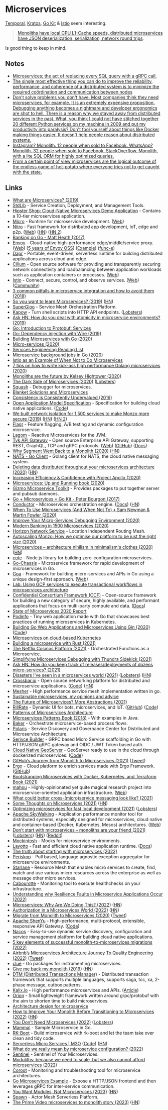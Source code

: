 # Microservices

[Temporal](https://temporal.io), [Kratos](https://github.com/go-kratos/kratos), [Go Kit](https://github.com/go-kit/kit) & [Istio](https://github.com/istio/istio) seem interesting.

> [Monoliths have local CPU L1-Cache speeds, distributed microservices have JSON deserialization, serialization, network round trips](https://twitter.com/malcolmsparks/status/1655123354771136512).

Is good thing to keep in mind.

## Notes

- [Microservices; the act of replacing every SQL query with a gRPC call.](https://twitter.com/davecheney/status/1296033304756404225)
- [The single most effective thing you can do to improve the reliability, performance, and coherence of a distributed system is to minimize the required coördination and communication between nodes](https://twitter.com/peterbourgon/status/1300092429018820616)
- [Don't solve problems you don't have. Most companies think they need microservices, for example. It is an extremely expensive proposition. Debugging anything becomes a nightmare and developer ergonomics are shot to hell. There is a reason why we stayed away from distributed services in the past. What, you think I could not have stitched together 20 different Python services on my machine in 2009 and put my productivity into paralysis? Don't fool yourself about things like Docker making things easier. It doesn't help people reason about distributed systems.](https://news.ycombinator.com/item?id=27092326)
- [Instagram? Monolith. 12 people when sold to Facebook. WhatsApp? Monolith. 32 people when sold to Facebook. StackOverflow. Monolith, with a lite SQL ORM for highly optimized queries.](https://news.ycombinator.com/item?id=27092326)
- [From a certain point of view microservices are the logical outcome of the endless game of hot-potato where everyone tries not to get caught with the state.](https://twitter.com/MissAmyTobey/status/1455362671973265413)

## Links

- [What are Microservices? (2019)](https://www.netlify.com/blog/2019/11/18/what-are-microservices/)
- [StdLib](https://github.com/stdlib/lib) - Service Creation, Deployment, and Management Tools.
- [Hipster Shop: Cloud-Native Microservices Demo Application](https://github.com/GoogleCloudPlatform/microservices-demo) - Contains a 10-tier microservices application.
- [Micro](https://github.com/micro/micro) - Runtime for microservice development. ([Web](https://micro.mu/))
- [Nitro](https://github.com/asim/nitro) - Fast framework for distributed app development, IoT, edge and p2p. ([Web](https://go-nitro.dev/)) ([HN](https://news.ycombinator.com/item?id=21491378)) ([HN 2](https://news.ycombinator.com/item?id=23368451))
- [Banking on Go - Matt Heath (2017)](https://www.youtube.com/watch?v=iRNwLjKeVRE)
- [Envoy](https://github.com/envoyproxy/envoy) - Cloud-native high-performance edge/middle/service proxy. ([Web](https://www.envoyproxy.io/)) ([5 years of Envoy OSS](https://mattklein123.dev/2021/09/14/5-years-envoy-oss/)) ([Example](https://github.com/envoyproxy/envoy-filter-example)) ([func-e](https://github.com/tetratelabs/func-e))
- [Dapr](https://github.com/dapr/dapr) - Portable, event-driven, serverless runtime for building distributed applications across cloud and edge.
- [Cilium](https://github.com/cilium/cilium) - Open source software for providing and transparently securing network connectivity and loadbalancing between application workloads such as application containers or processes. ([Web](https://cilium.io/))
- [Istio](https://github.com/istio/istio) - Connect, secure, control, and observe services. ([Web](https://istio.io/)) ([Community](https://github.com/istio/community))
- [3 common pitfalls in microservice integration and how to avoid them (2018)](https://www.youtube.com/watch?v=O2-NHptllKQ)
- [So you want to learn Microservices? (2019)](https://dev.to/kgoralski/deep-dive-into-microservices-architecture-h54) ([HN](https://news.ycombinator.com/item?id=21583072))
- [SuperGloo](https://github.com/solo-io/supergloo) - Service Mesh Orchestration Platform.
- [Kapow](https://github.com/BBVA/kapow) - Turn shell scripts into HTTP API endpoints. ([Lobsters](https://lobste.rs/s/jfydw6/turn_shell_commands_into_apis))
- [Ask HN: How do you deal with atomicity in microservice environments? (2019)](https://news.ycombinator.com/item?id=21656891)
- [Go: Introduction to Protobuf: Services](https://scene-si.org/2019/12/02/introduction-to-protobuf-services/)
- [Go: Dependency injection with Wire (2019)](https://scene-si.org/2019/12/11/dependency-injection-with-wire/)
- [Building Microservices with Go (2020)](https://www.youtube.com/watch?v=VzBGi_n65iU)
- [Micro-services (2020)](http://funcall.blogspot.com/2020/01/micro-services.html)
- [Services Engineering Reading List](https://github.com/mmcgrana/services-engineering)
- [Microservice background jobs in Go (2020)](https://scene-si.org/2020/01/13/microservice-background-jobs/)
- [Istio as an Example of When Not to Do Microservices](https://blog.christianposta.com/microservices/istio-as-an-example-of-when-not-to-do-microservices/)
- [7 tips on how to write kick-ass high performance Golang microservices (2020)](https://medium.com/@jake0malay3/7-tips-on-how-to-write-kick-ass-high-performance-golang-microservices-9f71d4c67a0a)
- [Monoliths are the future by Kelsey Hightower (2020)](https://changelog.com/posts/monoliths-are-the-future)
- [The Dark Side of Microservices (2020)](https://kelda.io/blog/the-dark-side-of-microservices/) ([Lobsters](https://lobste.rs/s/3cmkqs/dark_side_microservices))
- [Squash](https://github.com/solo-io/squash) - Debugger for microservices.
- [Blanket Solutions and Microservices](https://www.stopa.io/post/236)
- [Consistency is Consistently Undervalued (2016)](http://kevinmahoney.co.uk/articles/consistency-consistently-undervalued/)
- [Open Application Model Specification](https://oam.dev/) - Specification for building cloud native applications. ([Code](https://github.com/oam-dev/spec))
- [We built network isolation for 1,500 services to make Monzo more secure (2019)](https://monzo.com/blog/we-built-network-isolation-for-1-500-services) ([HN](https://news.ycombinator.com/item?id=21452643)) ([HN 2](https://news.ycombinator.com/item?id=22725989))
- [Flagr](https://github.com/checkr/flagr) - Feature flagging, A/B testing and dynamic configuration microservice.
- [Lagom](https://github.com/lagom/lagom) - Reactive Microservices for the JVM.
- [Tyk API Gateway](https://github.com/TykTechnologies/tyk) - Open source Enterprise API Gateway, supporting REST, GraphQL, TCP and gRPC protocols. ([Web](https://tyk.io/)) ([GitHub](https://github.com/TykTechnologies)) ([Docs](https://tyk.io/docs/))
- [Why Segment Went Back to a Monolith (2020)](https://www.infoq.com/news/2020/04/microservices-back-again/) ([HN](https://news.ycombinator.com/item?id=23017160))
- [NATS - Go Client](https://github.com/nats-io/nats.go) - Golang client for NATS, the cloud native messaging system.
- [Deleting data distributed throughout your microservices architecture (2020)](https://blog.twitter.com/engineering/en_us/topics/infrastructure/2020/deleting-data-distributed-throughout-your-microservices-architecture.html) ([HN](https://news.ycombinator.com/item?id=23078994))
- [Increasing Efficiency & Confidence with Project Apollo (2020)](https://robinhood.engineering/increasing-efficiency-confidence-with-project-apollo-cea1ebe0f282)
- [Microservices: Up and Running book (2020)](https://www.oreilly.com/library/view/microservices-up-and/9781492075448/)
- [Gizmo Microservice Toolkit](https://github.com/nytimes/gizmo) - Provides packages to put together server and pubsub daemons.
- [Go + Microservices = Go Kit - Peter Bourgon (2017)](https://www.youtube.com/watch?v=NX0sHF8ZZgw)
- [Conductor](https://github.com/Netflix/conductor) - Microservices orchestration engine. ([Docs](https://netflix.github.io/conductor/)) ([HN](https://news.ycombinator.com/item?id=24214735))
- [When To Use Microservices (And When Not To) • Sam Newman & Martin Fowler (2020)](https://www.youtube.com/watch?v=GBTdnfD6s5Q)
- [Improve Your Micro-Services Debugging Environment (2020)](https://medium.com/@moshe.beladev.mb/better-debugging-environment-for-your-micro-services-9420a71b8a37)
- [Modern Banking in 1500 Microservices (2020)](https://www.youtube.com/watch?v=t7iVCIYQbgk)
- [Horizon Network Service](https://github.com/hashicorp/horizon) - Location Independent Routing Mesh.
- [Autoscaling Monzo: How we optimise our platform to be just the right size (2020)](https://monzo.com/blog/2020/10/19/autoscaling-monzo)
- [Microservices – architecture nihilism in minimalism's clothes (2020)](https://vlfig.me/posts/microservices) ([HN](https://news.ycombinator.com/item?id=24963742))
- [cote](https://github.com/dashersw/cote) - Node.js library for building zero-configuration microservices.
- [Go-Chassis](https://github.com/go-chassis/go-chassis) - Microservice framework for rapid development of microservices in Go.
- [Goa](https://github.com/goadesign/goa) - Framework for building micro-services and APIs in Go using a unique design-first approach. ([Web](https://goa.design/))
- [Lab: Using GCP services to execute transactional workflows in microservices architecture](https://github.com/GoogleCloudPlatform/transactional-microservice-examples)
- [Confidential Consortium Framework (CCF)](https://github.com/microsoft/CCF) - Open-source framework for building a new category of secure, highly available, and performant applications that focus on multi-party compute and data. ([Docs](https://microsoft.github.io/CCF/master/))
- [State of Microservices 2020 Report](https://tsh.io/state-of-microservices/)
- [Podinfo](https://github.com/stefanprodan/podinfo) - Tiny web application made with Go that showcases best practices of running microservices in Kubernetes.
- [Building Go Web Applications and Microservices Using Gin (2020)](https://semaphoreci.com/community/tutorials/building-go-web-applications-and-microservices-using-gin) ([Code](https://github.com/gitpod-io/go-gin-app))
- [Microservices on cloud-based Kubernetes](https://github.com/didier-durand/microservices-on-cloud-kubernetes)
- [Building a microservice with Rust (2021)](https://medium.com/tenable-techblog/building-a-microservice-with-rust-23a4de6e5e14)
- [The Netflix Cosmos Platform (2021)](https://netflixtechblog.com/the-netflix-cosmos-platform-35c14d9351ad) - Orchestrated Functions as a Microservice.
- [Simplifying Microservices Debugging with Thundra Sidekick (2021)](https://blog.thundra.io/simplifying-microservices-debugging-with-thundra-sidekick)
- [Ask HN: How do you keep track of releases/deployments of dozens micro-services? (2021)](https://news.ycombinator.com/item?id=26872904)
- [Disasters I've seen in a microservices world (2021)](https://world.hey.com/joaoqalves/disasters-i-ve-seen-in-a-microservices-world-a9137a51) ([Lobsters](https://lobste.rs/s/kyqsmz/disasters_i_ve_seen_microservices_world)) ([HN](https://news.ycombinator.com/item?id=27492594))
- [Crossbar.io](https://crossbar.io/) - Open source networking platform for distributed and microservice applications. ([Code](https://github.com/crossbario/crossbar)) ([HN](https://news.ycombinator.com/item?id=27078792))
- [Mesher](https://github.com/apache/servicecomb-mesher) - High performance service mesh implementation written in go.
- [Sustainable microservices, my opinions and advice](https://alexb.cc/microservices-opinions-and-advice)
- [The Future of Microservices? More Abstractions (2021)](https://thenewstack.io/the-future-of-microservices-more-abstractions/)
- [RillRate](https://rillrate.com/) - Dynamic UI for bots, microservices, and IoT. ([GitHub](https://github.com/rillrate)) ([Code](https://github.com/rillrate/rillrate))
- [Patterns of Microservices Architecture](https://philcalcado.com/microservices-patterns.html)
- [Microservices Patterns Book (2018)](https://microservices.io/book) - With examples in Java.
- [Baker](https://github.com/ing-bank/baker) - Orchestrate microservice-based process flows.
- [Polaris](https://github.com/polarismesh/polaris) - Service Discovery and Governance Center for Distributed and Microservice Architecture.
- [Serivce Builder](https://github.com/cnative/servicebuilder) - GRPC based Micro Service scaffolding in Go with HTTP/JSON gRPC gateway and OIDC / JWT Token based auth.
- [Cloud Native GeoServer](http://geoserver.org/geoserver-cloud/) - GeoServer ready to use in the cloud through dockerized microservices. ([Code](https://github.com/geoserver/geoserver-cloud))
- [GitHub’s Journey from Monolith to Microservices (2021)](https://www.infoq.com/articles/github-monolith-microservices/) ([Tweet](https://twitter.com/SusanPotter/status/1447861936683634692))
- [Ergo](https://cloud.ergo.services/) - Cloud platform to enrich services made with Ergo Framework. ([GitHub](https://github.com/ergo-services))
- [Bootstrapping Microservices with Docker, Kubernetes, and Terraform Book (2021)](https://www.manning.com/books/bootstrapping-microservices-with-docker-kubernetes-and-terraform)
- [mahou](https://github.com/queer/mahou) - Highly-opinionated yet quite magical research project into microservice-oriented application infrastructure. ([Web](https://mahou.io/))
- [What could better cross-(micro)service messaging look like? (2021)](https://b.amy.gg/what-might-messaging-be)
- [Some Thoughts on Microservices (2021)](https://filipnikolovski.com/posts/thoughts-on-microservices/) ([HN](https://news.ycombinator.com/item?id=29379926))
- [Optimizing microservices for fast local development (2021)](https://eng.lyft.com/scaling-productivity-on-microservices-at-lyft-part-2-optimizing-for-fast-local-development-9f27a98b47ee) ([Lobsters](https://lobste.rs/s/jjerlf/optimizing_for_fast_local_development))
- [Apache SkyWalking](https://github.com/apache/skywalking) - Application performance monitor tool for distributed systems, especially designed for microservices, cloud native and container-based (Docker, Kubernetes, Mesos) architectures. ([Web](https://skywalking.apache.org/))
- [Don’t start with microservices – monoliths are your friend (2021)](https://arnoldgalovics.com/microservices-in-production/) ([Lobsters](https://lobste.rs/s/p7l6kz/don_t_start_with_microservices_monoliths)) ([HN](https://news.ycombinator.com/item?id=29576352)) ([Reddit](https://www.reddit.com/r/coding/comments/rhmoki/dont_start_with_microservices_monoliths_are_your/))
- [Mockintosh](https://github.com/up9inc/mockintosh) - Mocks for microservice environments.
- [Layotto](https://github.com/mosn/layotto) - Fast and efficient cloud native application runtime. ([Docs](https://mosn.io/layotto/#/))
- [The truth about starting with microservices (2022)](https://arnoldgalovics.com/truth-about-microservices/)
- [Periskop](https://github.com/periskop-dev/periskop) - Pull based, language agnostic exception aggregator for microservice environments.
- [Starlane](https://github.com/mechtronium/starlane) - Resource Mesh that enables micro services to create, find, watch and use various micro resources across the enterprise as well as message other micro services.
- [Cabourotte](https://github.com/mcorbin/cabourotte) - Monitoring tool to execute healthchecks on your infrastructure.
- [Understanding why Resilience Faults in Microservice Applications Occur (2022)](https://christophermeiklejohn.com/filibuster/2022/03/19/understanding-faults.html)
- [Microservices: Why Are We Doing This? (2022)](https://michaeldehaan.substack.com/p/microservices-why-are-we-doing-this) ([HN](https://news.ycombinator.com/item?id=30758723))
- [Authorization in a Microservices World (2022)](https://www.alexanderlolis.com/authorization-in-a-microservices-world) ([HN](https://news.ycombinator.com/item?id=30878926))
- [Migrate from Monolith to Microservices (2020)](https://www.split.io/blog/migrate-monolith-to-microservices/) ([Tweet](https://twitter.com/davekarow/status/1486048106332319744))
- [Apache ShenYu](https://shenyu.apache.org/) - High-performance, multi-protocol, extensible, responsive API Gateway. ([Code](https://github.com/apache/incubator-shenyu))
- [Nacos](https://github.com/alibaba/nacos) - Easy-to-use dynamic service discovery, configuration and service management platform for building cloud native applications.
- [5 key elements of successful monolith-to-microservices migrations (2022)](https://about.sourcegraph.com/blog/monolith-microservices-migration/)
- [Airbnb’s Microservices Architecture Journey To Quality Engineering (2022)](https://medium.com/qe-unit/airbnbs-microservices-architecture-journey-to-quality-engineering-d5a490e6ba4f) ([Tweet](https://twitter.com/bibryam/status/1525719376472723456))
- [clue](https://github.com/goadesign/clue) - Go packages for instrumenting microservices.
- [Give me back my monolith (2019)](https://www.craigkerstiens.com/2019/03/13/give-me-back-my-monolith/) ([HN](https://news.ycombinator.com/item?id=31327766))
- [DTM (Distributed Transactions Manager)](https://github.com/dtm-labs/dtm) - Distributed transaction framework that supports multiple languages, supports saga, tcc, xa, 2-phase message, outbox patterns.
- [Kalix.io](https://www.kalix.io/) - High performance microservices and APIs. ([Article](https://www.kalix.io/blog/kalix-move-to-the-cloud-extend-to-the-edge-go-beyond))
- [Orion](https://github.com/carousell/Orion) - Small lightweight framework written around grpc/protobuf with the aim to shorten time to build microservices.
- [Architecture design for microservice](https://github.com/alextanhongpin/full-stack-microservice)
- [How to Improve Your Monolith Before Transitioning to Microservices (2022)](https://semaphoreci.com/blog/monolith-microservices) ([HN](https://news.ycombinator.com/item?id=32000598))
- [You Don’t Need Microservices (2022)](https://itnext.io/you-dont-need-microservices-2ad8508b9e27) ([Lobsters](https://lobste.rs/s/r2zkcq/you_don_t_need_microservices))
- [Mammal](https://github.com/Clivern/Mammal) - Sample Microservice in Go.
- [RK-Boot](https://github.com/rookie-ninja/rk-boot) - Build microservice with rk-boot and let the team take over clean and tidy code.
- [Serverless Micro Services | M3O](https://m3o.com/) ([Code](https://github.com/micro/services)) ([HN](https://news.ycombinator.com/item?id=32994937))
- [What do we really mean by microservice configuration? (2022)](https://encore.dev/blog/designing-a-config-api)
- [Sentinel](https://github.com/alibaba/sentinel-golang) - Sentinel of Your Microservices.
- [Moduliths: because we need to scale, but we also cannot afford microservices (2022)](https://blog.kronis.dev/articles/modulith-because-we-need-to-scale-but-we-also-cannot-afford-micro-services)
- [Coroot](https://github.com/coroot/coroot) - Monitoring and troubleshooting tool for microservice architectures.
- [Go Microservices Example](https://github.com/harlow/go-micro-services) - Expose a HTTP/JSON frontend and then leverages gRPC for inter-service communication.
- [You Want Modules, Not Microservices (2023)](http://blogs.newardassociates.com/blog/2023/you-want-modules-not-microservices.html) ([HN](https://news.ycombinator.com/item?id=34230641))
- [Spawn](https://github.com/eigr/spawn) - Actor Mesh Serverless Platform.
- [The Prime Video microservices to monolith story (2023)](https://adrianco.medium.com/so-many-bad-takes-what-is-there-to-learn-from-the-prime-video-microservices-to-monolith-story-4bd0970423d4) ([HN](https://news.ycombinator.com/item?id=35853148))
